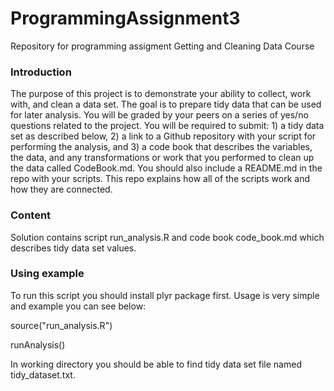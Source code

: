 # ProgrammingAssignment3
Repository for programming assigment Getting and Cleaning Data Course

### Introduction

The purpose of this project is to demonstrate your ability to collect, work with, and clean a data set. The goal is to prepare tidy data that can be used for later analysis. You will be graded by your peers on a series of yes/no questions related to the project. You will be required to submit: 1) a tidy data set as described below, 2) a link to a Github repository with your script for performing the analysis, and 3) a code book that describes the variables, the data, and any transformations or work that you performed to clean up the data called CodeBook.md. You should also include a README.md in the repo with your scripts. This repo explains how all of the scripts work and how they are connected.  

### Content

Solution contains script run_analysis.R and code book code_book.md which describes tidy data set values.

### Using example
To run this script you should install plyr package first.
Usage is very simple and example you can see below:

source("run_analysis.R")

runAnalysis()

In working directory you should be able to find tidy data set file named tidy_dataset.txt.

